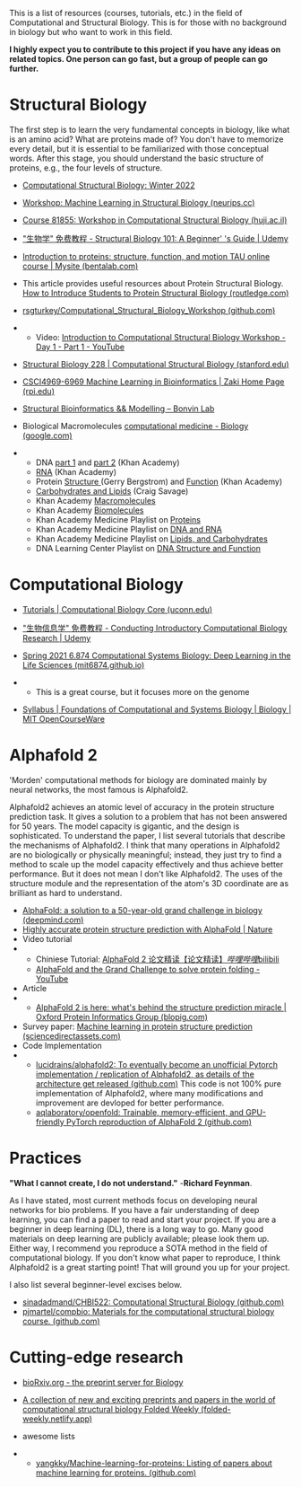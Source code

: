 This is a list of resources (courses, tutorials, etc.) in the field of Computational and Structural Biology. This is for those with no background in biology but who want to work in this field. 

**I highly expect you to contribute to this project if you have any ideas on related topics. One person can go fast, but a group of people can go further.**

# Structural Biology

The first step is to learn the very fundamental concepts in biology, like what is an amino acid? What are proteins made of? You don't have to memorize every detail, but it is essential to be familiarized with those conceptual words. After this stage, you should understand the basic structure of proteins, e.g., the four levels of structure. 

- [Computational Structural Biology: Winter 2022](https://www.cs.ucdavis.edu/~koehl/Teaching/ECS129)

- [Workshop: Machine Learning in Structural Biology (neurips.cc)](https://neurips.cc/virtual/2021/workshop/21869)

- [Course 81855: Workshop in Computational Structural Biology (huji.ac.il)](https://www.cs.huji.ac.il/w~fora/81855/)

- ["生物学" 免费教程 - Structural Biology 101: A Beginner' 's Guide | Udemy](https://www.udemy.com/course/sbio-101/)

- [Introduction to proteins: structure, function, and motion TAU online course | Mysite (bentalab.com)](https://www.bentalab.com/tau-online-course)

- This article provides useful resources about Protein Structural Biology. [How to Introduce Students to Protein Structural Biology (routledge.com)](https://www.routledge.com/blog/article/how-to-introduce-students-to-protein-structural-biology)

- [rsgturkey/Computational_Structural_Biology_Workshop (github.com)](https://github.com/rsgturkey/Computational_Structural_Biology_Workshop) 

- - Video: [Introduction to Computational Structural Biology Workshop - Day 1 - Part 1 - YouTube](https://www.youtube.com/watch?v=sy7dOi1tFhQ)

- [Structural Biology 228 | Computational Structural Biology (stanford.edu)](https://web.stanford.edu/class/sbio228/index.html)

- [CSCI4969-6969 Machine Learning in Bioinformatics | Zaki Home Page (rpi.edu)](https://www.cs.rpi.edu/~zaki/courses/mlib/)

- [Structural Bioinformatics && Modelling – Bonvin Lab](https://www.bonvinlab.org/education/molmod/)

- Biological Macromolecules [computational medicine - Biology (google.com)](https://sites.google.com/view/computationalmedicine/home/background-materials/biology)

- - DNA [part 1](https://www.youtube.com/watch?v=NX0ZPtB_QFY) and [part 2](https://www.youtube.com/watch?v=2-nCSLMGwhI) (Khan Academy)
  - [RNA](https://www.youtube.com/watch?v=jUUJSOM1ihU) (Khan Academy)
  - Protein [Structure ](https://www.youtube.com/watch?v=gaMi3299bQk)(Gerry Bergstrom) and [Function](https://www.youtube.com/watch?v=eVmLvbB6L18) (Khan Academy)
  - [Carbohydrates and Lipids](https://www.youtube.com/watch?v=f4Gicf7ONGA) (Craig Savage)
  - Khan Academy [Macromolecules](https://www.google.com/url?q=https%3A%2F%2Fwww.khanacademy.org%2Fscience%2Fbiology%2Fmacromolecules&sa=D&sntz=1&usg=AOvVaw2LkrCIcJUc-uevGr3iFdDR)
  - Khan Academy [Biomolecules](https://www.google.com/url?q=https%3A%2F%2Fwww.khanacademy.org%2Ftest-prep%2Fmcat%2Fbiomolecules&sa=D&sntz=1&usg=AOvVaw2lZNNQ1hEF4maCsZa5Bb5y)
  - Khan Academy Medicine Playlist on [Proteins](https://www.youtube.com/playlist?list=PLbKSbFnKYVY0By5uwg3eAmGeuynvGqCQw)
  - Khan Academy Medicine Playlist on [DNA and RNA](https://www.youtube.com/playlist?list=PLbKSbFnKYVY1nxvjyBMsq7PJ5Br0AMU8K)
  - Khan Academy Medicine Playlist on [Lipids, and Carbohydrates](https://www.youtube.com/playlist?list=PLbKSbFnKYVY0SLyKM6jd5uNJzzJYp2HJ8)
  - DNA Learning Center Playlist on [DNA Structure and Function](https://www.youtube.com/playlist?list=PLAD3DE96CA98E831E)

# Computational Biology

- [Tutorials | Computational Biology Core (uconn.edu)](https://bioinformatics.uconn.edu/resources-and-events/tutorials-2/#)

- ["生物信息学" 免费教程 - Conducting Introductory Computational Biology Research | Udemy](https://www.udemy.com/course/conducting-intro-comp-bio-research/)

- [Spring 2021 6.874 Computational Systems Biology: Deep Learning in the Life Sciences (mit6874.github.io)](https://mit6874.github.io/)

- - This is a great course, but it focuses more on the genome

- [Syllabus | Foundations of Computational and Systems Biology | Biology | MIT OpenCourseWare](https://ocw.mit.edu/courses/7-91j-foundations-of-computational-and-systems-biology-spring-2014/pages/syllabus/)

# Alphafold 2

'Morden' computational methods for biology are dominated mainly by neural networks, the most famous is Alphafold2.

Alphafold2 achieves an atomic level of accuracy in the protein structure prediction task. It gives a solution to a problem that has not been answered for 50 years. The model capacity is gigantic, and the design is sophisticated. To understand the paper, I list several tutorials that describe the mechanisms of Alphafold2. I think that many operations in Alphafold2 are no biologically or physically meaningful; instead, they just try to find a method to scale up the model capacity effectively and thus achieve better performance. But it does not mean I don't like Alphafold2. The uses of the structure module and the representation of the atom's 3D coordinate are as brilliant as hard to understand.

- [AlphaFold: a solution to a 50-year-old grand challenge in biology (deepmind.com)](https://www.deepmind.com/blog/alphafold-a-solution-to-a-50-year-old-grand-challenge-in-biology)
- [Highly accurate protein structure prediction with AlphaFold | Nature](https://www.nature.com/articles/s41586-021-03819-2)
- Video tutorial
- - Chiniese Tutorial: [AlphaFold 2 论文精读【论文精读】*哔哩哔哩*bilibili](https://www.bilibili.com/video/BV1oR4y1K7Xr?spm_id_from=333.337.search-card.all.click)
  - [AlphaFold and the Grand Challenge to solve protein folding - YouTube](https://www.youtube.com/watch?v=nGVFbPKrRWQ)
- Article
- - [AlphaFold 2 is here: what's behind the structure prediction miracle | Oxford Protein Informatics Group (blopig.com)](https://www.blopig.com/blog/2021/07/alphafold-2-is-here-whats-behind-the-structure-prediction-miracle/)
- Survey paper: [Machine learning in protein structure prediction (sciencedirectassets.com)](https://pdf.sciencedirectassets.com/272030/1-s2.0-S1367593121X0004X/1-s2.0-S1367593121000508/main.pdf?X-Amz-Security-Token=IQoJb3JpZ2luX2VjEIj%2F%2F%2F%2F%2F%2F%2F%2F%2F%2FwEaCXVzLWVhc3QtMSJGMEQCIEWNJH%2FUfYSMaYWskBRKdTh18bQp47Q4oBMnlGHEW5RiAiB3rXuPdqCdeD20InbYQ3yYHsU5NiYaZObTCjAJh4myoCrbBAiw%2F%2F%2F%2F%2F%2F%2F%2F%2F%2F8BEAQaDDA1OTAwMzU0Njg2NSIMQjl6jFtfsNjYn3bKKq8E2duLtITN23qRjysa3xNAafq6Te%2Blzm2qG6jMye6d9tzTxj4LhKvDsBugaG0FQ5wDSAYo64l85%2BXbGriYSHt23oO%2Fw%2Bck335Sl%2BSKr%2FGkWl0KSDNY%2F72g7jUeLBbUhli7783r9wZqNUEAdiwZ3yjsrCbRKJvNxd4AOEOMYGl5%2Fc24u5cCSvcZdT%2BwGWm2HxG70FR18W9zSvOp6FzLV6HLo8G05YB44tJ8c42BEubSMcAXAVZxhOSZr2hAGCOMNFd8ryINOJEGej3wnPIhUimte3s9oNnZHgjbKGX2liuSXWA4t6s9QeWgwayvKv20dVZL%2BnhvQcDJVvIz2XKKW%2FL7JOHYhrNNkQ5CuK%2FoPxE1jSG8cVkVBD2KLCd7k9h7kOQOKwNMR9%2BCS5mS4OkG2oK6V26hSsAH6%2FUyVAZAbRyuO8hxVQEOXnylIaJErmHm9im4Y9IjKNYiw2NATUlIXzRnGt9hf0tR5%2BOEm0Q%2F6y4AUhYJg4WBdu5oOk2gJJSbhB06nw%2FWmwZHv5QU5JIFn%2BAcDSEg5Q7ozY1eoIHiPnp0AZ8dg1lV6Ae66Pj15w1FX6z%2BMiElXpUW0JmrwBDTe25kKBPDpVyGXcIhDxCT8lAvOfckpEZNdg5PISgKY%2F8it4BgB%2FkTEB6XEV4Ke%2BLYNp8pdABKFl50HZYzpY6n4lDDni0RcqjqOoOEyGQmYSj6bseyTomU5LKPEdTqBSjV9IxtZ5Bk%2FC915UKolzoJlT8%2BnjCripOWBjqqAZLrtfdZVitOsyDXd3pFLFNyhhorrgbTe6td6F0RaaxRq6pCGUn5KrxCc0ZTo%2BxeJ4%2B3jEdcxUgMBg7Xi7di2PwGDoyVk7fglD5voWGxkUlufJLjifkFWf4TxXwEx%2Fd8f%2BtV6efXn4DrOA6aRdv%2FiHqMN3xLYAUaqDqKBAy5AsaBDYDCRd7ow5Bz081RJCqDe5RTRhaor1Px3FwdY0MfHNLqqLxmNyk8Sf67&X-Amz-Algorithm=AWS4-HMAC-SHA256&X-Amz-Date=20220706T004351Z&X-Amz-SignedHeaders=host&X-Amz-Expires=300&X-Amz-Credential=ASIAQ3PHCVTY52ETLVUP%2F20220706%2Fus-east-1%2Fs3%2Faws4_request&X-Amz-Signature=7da34859bd9818d505424913cb630c083158562accedb4c3ab4a2746291d4bf3&hash=819075f69b419604b96b88b5b2d796bd9f2bafd3ae1861f04f59fb37651e3e11&host=68042c943591013ac2b2430a89b270f6af2c76d8dfd086a07176afe7c76c2c61&pii=S1367593121000508&tid=spdf-504717dd-d586-47c2-92fb-abad7d13e5cf&sid=1138a55d69e3214e7d597c09df17d38b1074gxrqa&type=client&ua=51565457510751550306&rr=72644f00ead69842)
- Code Implementation
- - [lucidrains/alphafold2: To eventually become an unofficial Pytorch implementation / replication of Alphafold2, as details of the architecture get released (github.com)](https://github.com/lucidrains/alphafold2)  This code is not 100% pure implementation of Alphafold2, where many modifications and improvement are devloped for better performance.
  - [aqlaboratory/openfold: Trainable, memory-efficient, and GPU-friendly PyTorch reproduction of AlphaFold 2 (github.com)](https://github.com/aqlaboratory/openfold)

# Practices

**"What I cannot create, I do not understand."** -**Richard Feynman**.

As I have stated, most current methods focus on developing neural networks for bio problems. If you have a fair understanding of deep learning, you can find a paper to read and start your project. If you are a beginner in deep learning (DL), there is a long way to go. Many good materials on deep learning are publicly available; please look them up. Either way, I recommend you reproduce a SOTA method in the field of computational biology. If you don't know what paper to reproduce, I think Alphafold2 is a great starting point! That will ground you up for your project.

I also list several beginner-level excises below.

- [sinadadmand/CHBI522: Computational Structural Biology (github.com)](https://github.com/sinadadmand/CHBI522)
- [pjmartel/compbio: Materials for the computational structural biology course. (github.com)](https://github.com/pjmartel/compbio)

# Cutting-edge research

- [bioRxiv.org - the preprint server for Biology](https://www.biorxiv.org/)

- [A collection of new and exciting preprints and papers in the world of computational structural biology Folded Weekly (folded-weekly.netlify.app)](https://folded-weekly.netlify.app/)

- awesome lists

- - [yangkky/Machine-learning-for-proteins: Listing of papers about machine learning for proteins. (github.com)](https://github.com/yangkky/Machine-learning-for-proteins)


